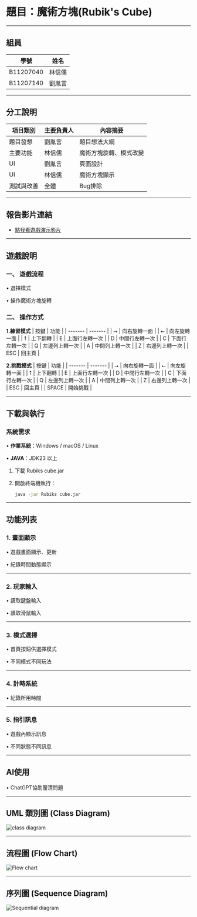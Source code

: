 # 題目：魔術方塊(Rubik's Cube)

---

## 組員

| 學號      | 姓名   |
| ------- | ------- |
| B11207040 | 林信儒 |
| B11207140 | 劉胤言 |

---

## 分工說明

| 項目類別    | 主要負責人   | 內容摘要 |
| ------- | ------- | --------------- |
| 題目發想 | 劉胤言 | 題目想法大綱 |
| 主要功能 | 林信儒 | 魔術方塊旋轉、模式改變 |
| UI | 劉胤言 | 頁面設計 |
| UI | 林信儒 | 魔術方塊顯示 |
| 測試與改善 | 全體 | Bug排除 |

---

## 報告影片連結

* [點我看遊戲演示影片](https://youtu.be/Rrd__tvNUuc)

---

## 遊戲說明
### 一、 遊戲流程
• 選擇模式

• 操作魔術方塊旋轉
### 二、 操作方式
**1.練習模式**
| 按鍵 | 功能 |
| ------- | ------- |
| ⭢ | 向右旋轉一面 |
| ⭠ | 向左旋轉一面 |
| ⭡ | 上下翻轉 |
| E | 上面行左轉一次 |
| D | 中間行左轉一次 |
| C | 下面行左轉一次 |
| Q | 左邊列上轉一次 |
| A | 中間列上轉一次 |
| Z | 右邊列上轉一次 |
| ESC | 回主頁 |

**2.挑戰模式**
| 按鍵 | 功能 |
| ------- | ------- |
| ⭢ | 向右旋轉一面 |
| ⭠ | 向左旋轉一面 |
| ⭡ | 上下翻轉 |
| E | 上面行左轉一次 |
| D | 中間行左轉一次 |
| C | 下面行左轉一次 |
| Q | 左邊列上轉一次 |
| A | 中間列上轉一次 |
| Z | 右邊列上轉一次 |
| ESC | 回主頁 |
| SPACE | 開始挑戰 |

---

## 下載與執行
### 系統需求
•  **作業系統**：Windows / macOS / Linux

•  **JAVA**：JDK23 以上
1. 下載 Rubiks cube.jar
2. 開啟終端機執行：
   
   ```bash
   java -jar Rubiks cube.jar
   ```
 
---

## 功能列表
### 1. 畫面顯示
• 遊戲畫面顯示、更新

• 紀錄時間動態顯示

---

### 2. 玩家輸入
• 讀取鍵盤輸入

• 讀取滑鼠輸入

---

### 3. 模式選擇
• 首頁按鈕供選擇模式

• 不同模式不同玩法

---

### 4. 計時系統
• 紀錄所用時間

---

### 5. 指引訊息
• 遊戲內顯示訊息

• 不同狀態不同訊息

---

## AI使用
• ChatGPT協助釐清問題

---

## UML 類別圖 (Class Diagram)
![class diagram](https://github.com/pig1314/B11207040-Steve-B11207140-Ian-Java-Programming-Lab-Final-Project/blob/main/images/class%20diagram.png)

---

## 流程圖 (Flow Chart)
![Flow chart](https://github.com/pig1314/B11207040-Steve-B11207140-Ian-Java-Programming-Lab-Final-Project/blob/main/images/Flow%20chart.png)

---

## 序列圖 (Sequence Diagram)
![Sequential diagram](https://github.com/pig1314/B11207040-Steve-B11207140-Ian-Java-Programming-Lab-Final-Project/blob/main/images/Sequential%20diagram.png)
